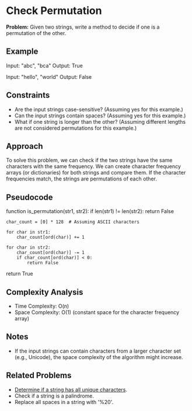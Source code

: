 # Check Permutation

**Problem:** Given two strings, write a method to decide if one is a permutation of the other.

## Example

Input: "abc", "bca"
Output: True

Input: "hello", "world"
Output: False

## Constraints

- Are the input strings case-sensitive? (Assuming yes for this example.)
- Can the input strings contain spaces? (Assuming yes for this example.)
- What if one string is longer than the other? (Assuming different lengths are not considered permutations for this example.)

## Approach

To solve this problem, we can check if the two strings have the same characters with the same frequency. We can create character frequency arrays (or dictionaries) for both strings and compare them. If the character frequencies match, the strings are permutations of each other.

## Pseudocode

function is_permutation(str1, str2):
    if len(str1) != len(str2):
        return False
    
    char_count = [0] * 128  # Assuming ASCII characters

    for char in str1:
        char_count[ord(char)] += 1

    for char in str2:
        char_count[ord(char)] -= 1
        if char_count[ord(char)] < 0:
            return False

return True



## Complexity Analysis

- Time Complexity: O(n)
- Space Complexity: O(1) (constant space for the character frequency array)

## Notes

- If the input strings can contain characters from a larger character set (e.g., Unicode), the space complexity of the algorithm might increase.

## Related Problems

- [Determine if a string has all unique characters](https://github.com/noushin-omidvar/DSA-Odyssey/tree/main/arrays/0-IsUnique).
- Check if a string is a palindrome.
- Replace all spaces in a string with '%20'.
